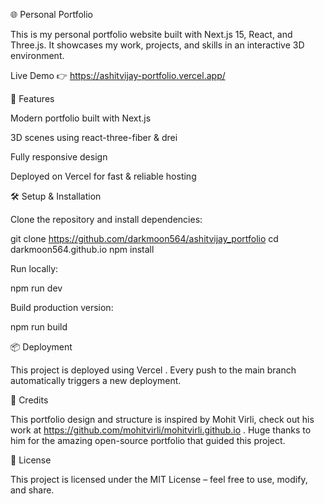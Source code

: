 🌐 Personal Portfolio

This is my personal portfolio website built with Next.js 15, React, and Three.js.
It showcases my work, projects, and skills in an interactive 3D environment.

Live Demo 👉 https://ashitvijay-portfolio.vercel.app/

🚀 Features

Modern portfolio built with Next.js

3D scenes using react-three-fiber & drei

Fully responsive design

Deployed on Vercel for fast & reliable hosting

🛠️ Setup & Installation

Clone the repository and install dependencies:

git clone https://github.com/darkmoon564/ashitvijay_portfolio
cd darkmoon564.github.io
npm install


Run locally:

npm run dev


Build production version:

npm run build

📦 Deployment

This project is deployed using Vercel
.
Every push to the main branch automatically triggers a new deployment.

🙌 Credits

This portfolio design and structure is inspired by Mohit Virli, check out his work at https://github.com/mohitvirli/mohitvirli.github.io
.
Huge thanks to him for the amazing open-source portfolio that guided this project.

📄 License

This project is licensed under the MIT License – feel free to use, modify, and share.

